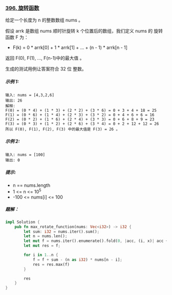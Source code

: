 ### [396. 旋转函数](https://leetcode.cn/problems/rotate-function/)
给定一个长度为 n 的整数数组 nums 。

假设 arrk 是数组 nums 顺时针旋转 k 个位置后的数组，我们定义 nums 的 旋转函数  F 为：

- F(k) = 0 * arrk[0] + 1 * arrk[1] + ... + (n - 1) * arrk[n - 1]

返回 F(0), F(1), ..., F(n-1)中的最大值 。

生成的测试用例让答案符合 32 位 整数。



##### 示例 1:
```
输入: nums = [4,3,2,6]
输出: 26
解释:
F(0) = (0 * 4) + (1 * 3) + (2 * 2) + (3 * 6) = 0 + 3 + 4 + 18 = 25
F(1) = (0 * 6) + (1 * 4) + (2 * 3) + (3 * 2) = 0 + 4 + 6 + 6 = 16
F(2) = (0 * 2) + (1 * 6) + (2 * 4) + (3 * 3) = 0 + 6 + 8 + 9 = 23
F(3) = (0 * 3) + (1 * 2) + (2 * 6) + (3 * 4) = 0 + 2 + 12 + 12 = 26
所以 F(0), F(1), F(2), F(3) 中的最大值是 F(3) = 26 。
```

##### 示例 2:
```
输入: nums = [100]
输出: 0
```

##### 提示:
- n == nums.length
- 1 <= n <= 10<sup>5</sup>
- -100 <= nums[i] <= 100

##### 题解：
```rust
impl Solution {
    pub fn max_rotate_function(nums: Vec<i32>) -> i32 {
        let sum: i32 = nums.iter().sum();
        let n = nums.len();
        let mut f = nums.iter().enumerate().fold(0, |acc, (i, x)| acc + (i as i32) * x);
        let mut res = f;

        for i in 1..n {
            f = f + sum - (n as i32) * nums[n - i];
            res = res.max(f)
        }

        res
    }
}
```
